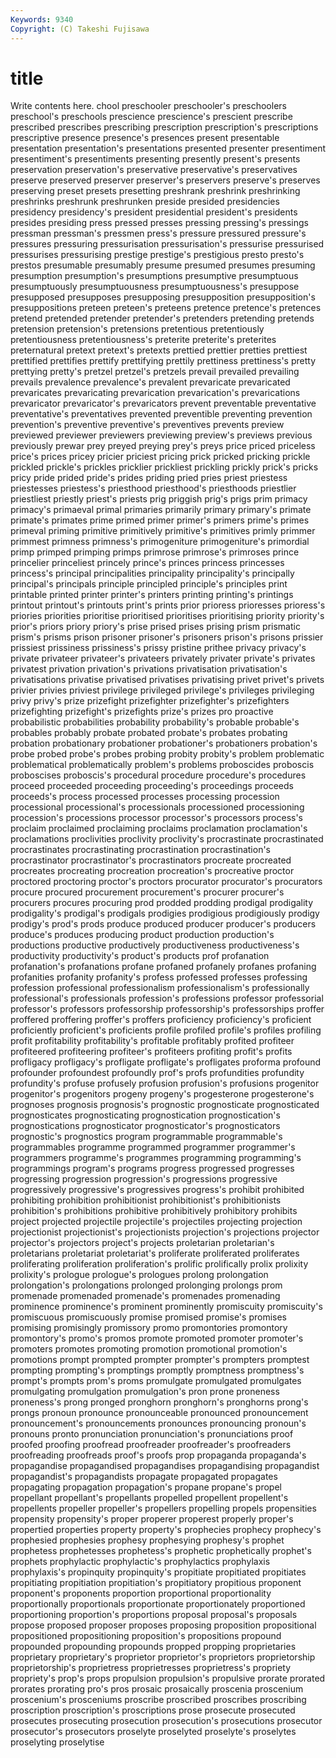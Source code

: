 ```yaml
---
Keywords: 9340 
Copyright: (C) Takeshi Fujisawa
---
```


# title

Write contents here.
chool preschooler preschooler's preschoolers preschool's preschools prescience
prescience's prescient prescribe prescribed prescribes prescribing prescription prescription's prescriptions prescriptive
presence presence's presences present presentable presentation presentation's presentations presented presenter
presentiment presentiment's presentiments presenting presently present's presents preservation preservation's preservative
preservative's preservatives preserve preserved preserver preserver's preservers preserve's preserves preserving
preset presets presetting preshrank preshrink preshrinking preshrinks preshrunk preshrunken preside
presided presidencies presidency presidency's president presidential president's presidents presides presiding
press pressed presses pressing pressing's pressings pressman pressman's pressmen press's
pressure pressured pressure's pressures pressuring pressurisation pressurisation's pressurise pressurised pressurises
pressurising prestige prestige's prestigious presto presto's prestos presumable presumably presume
presumed presumes presuming presumption presumption's presumptions presumptive presumptuous presumptuously presumptuousness
presumptuousness's presuppose presupposed presupposes presupposing presupposition presupposition's presuppositions preteen preteen's
preteens pretence pretence's pretences pretend pretended pretender pretender's pretenders pretending
pretends pretension pretension's pretensions pretentious pretentiously pretentiousness pretentiousness's preterite preterite's
preterites preternatural pretext pretext's pretexts prettied prettier pretties prettiest prettified
prettifies prettify prettifying prettily prettiness prettiness's pretty prettying pretty's pretzel
pretzel's pretzels prevail prevailed prevailing prevails prevalence prevalence's prevalent prevaricate
prevaricated prevaricates prevaricating prevarication prevarication's prevarications prevaricator prevaricator's prevaricators prevent
preventable preventative preventative's preventatives prevented preventible preventing prevention prevention's preventive
preventive's preventives prevents preview previewed previewer previewers previewing preview's previews
previous previously prewar prey preyed preying prey's preys price priced
priceless price's prices pricey pricier priciest pricing prick pricked pricking
prickle prickled prickle's prickles pricklier prickliest prickling prickly prick's pricks
pricy pride prided pride's prides priding pried pries priest priestess
priestesses priestess's priesthood priesthood's priesthoods priestlier priestliest priestly priest's priests
prig priggish prig's prigs prim primacy primacy's primaeval primal primaries
primarily primary primary's primate primate's primates prime primed primer primer's
primers prime's primes primeval priming primitive primitively primitive's primitives primly
primmer primmest primness primness's primogeniture primogeniture's primordial primp primped primping
primps primrose primrose's primroses prince princelier princeliest princely prince's princes
princess princesses princess's principal principalities principality principality's principally principal's principals
principle principled principle's principles print printable printed printer printer's printers
printing printing's printings printout printout's printouts print's prints prior prioress
prioresses prioress's priories priorities prioritise prioritised prioritises prioritising priority priority's
prior's priors priory priory's prise prised prises prising prism prismatic
prism's prisms prison prisoner prisoner's prisoners prison's prisons prissier prissiest
prissiness prissiness's prissy pristine prithee privacy privacy's private privateer privateer's
privateers privately privater private's privates privatest privation privation's privations privatisation
privatisation's privatisations privatise privatised privatises privatising privet privet's privets privier
privies priviest privilege privileged privilege's privileges privileging privy privy's prize
prizefight prizefighter prizefighter's prizefighters prizefighting prizefight's prizefights prize's prizes pro
proactive probabilistic probabilities probability probability's probable probable's probables probably probate
probated probate's probates probating probation probationary probationer probationer's probationers probation's
probe probed probe's probes probing probity probity's problem problematic problematical
problematically problem's problems proboscides proboscis proboscises proboscis's procedural procedure procedure's
procedures proceed proceeded proceeding proceeding's proceedings proceeds proceeds's process processed
processes processing procession processional processional's processionals processioned processioning procession's processions
processor processor's processors process's proclaim proclaimed proclaiming proclaims proclamation proclamation's
proclamations proclivities proclivity proclivity's procrastinate procrastinated procrastinates procrastinating procrastination procrastination's
procrastinator procrastinator's procrastinators procreate procreated procreates procreating procreation procreation's procreative
proctor proctored proctoring proctor's proctors procurator procurator's procurators procure procured
procurement procurement's procurer procurer's procurers procures procuring prod prodded prodding
prodigal prodigality prodigality's prodigal's prodigals prodigies prodigious prodigiously prodigy prodigy's
prod's prods produce produced producer producer's producers produce's produces producing
product production production's productions productive productively productiveness productiveness's productivity productivity's
product's products prof profanation profanation's profanations profane profaned profanely profanes
profaning profanities profanity profanity's profess professed professes professing profession professional
professionalism professionalism's professionally professional's professionals profession's professions professor professorial professor's
professors professorship professorship's professorships proffer proffered proffering proffer's proffers proficiency
proficiency's proficient proficiently proficient's proficients profile profiled profile's profiles profiling
profit profitability profitability's profitable profitably profited profiteer profiteered profiteering profiteer's
profiteers profiting profit's profits profligacy profligacy's profligate profligate's profligates proforma
profound profounder profoundest profoundly prof's profs profundities profundity profundity's profuse
profusely profusion profusion's profusions progenitor progenitor's progenitors progeny progeny's progesterone
progesterone's prognoses prognosis prognosis's prognostic prognosticate prognosticated prognosticates prognosticating prognostication
prognostication's prognostications prognosticator prognosticator's prognosticators prognostic's prognostics program programmable programmable's
programmables programme programmed programmer programmer's programmers programme's programmes programming programming's
programmings program's programs progress progressed progresses progressing progression progression's progressions
progressive progressively progressive's progressives progress's prohibit prohibited prohibiting prohibition prohibitionist
prohibitionist's prohibitionists prohibition's prohibitions prohibitive prohibitively prohibitory prohibits project projected
projectile projectile's projectiles projecting projection projectionist projectionist's projectionists projection's projections
projector projector's projectors project's projects proletarian proletarian's proletarians proletariat proletariat's
proliferate proliferated proliferates proliferating proliferation proliferation's prolific prolifically prolix prolixity
prolixity's prologue prologue's prologues prolong prolongation prolongation's prolongations prolonged prolonging
prolongs prom promenade promenaded promenade's promenades promenading prominence prominence's prominent
prominently promiscuity promiscuity's promiscuous promiscuously promise promised promise's promises promising
promisingly promissory promo promontories promontory promontory's promo's promos promote promoted
promoter promoter's promoters promotes promoting promotion promotional promotion's promotions prompt
prompted prompter prompter's prompters promptest prompting prompting's promptings promptly promptness
promptness's prompt's prompts prom's proms promulgate promulgated promulgates promulgating promulgation
promulgation's pron prone proneness proneness's prong pronged pronghorn pronghorn's pronghorns
prong's prongs pronoun pronounce pronounceable pronounced pronouncement pronouncement's pronouncements pronounces
pronouncing pronoun's pronouns pronto pronunciation pronunciation's pronunciations proof proofed proofing
proofread proofreader proofreader's proofreaders proofreading proofreads proof's proofs prop propaganda
propaganda's propagandise propagandised propagandises propagandising propagandist propagandist's propagandists propagate propagated
propagates propagating propagation propagation's propane propane's propel propellant propellant's propellants
propelled propellent propellent's propellents propeller propeller's propellers propelling propels propensities
propensity propensity's proper properer properest properly proper's propertied properties property
property's prophecies prophecy prophecy's prophesied prophesies prophesy prophesying prophesy's prophet
prophetess prophetesses prophetess's prophetic prophetically prophet's prophets prophylactic prophylactic's prophylactics
prophylaxis prophylaxis's propinquity propinquity's propitiate propitiated propitiates propitiating propitiation propitiation's
propitiatory propitious proponent proponent's proponents proportion proportional proportionality proportionally proportionals
proportionate proportionately proportioned proportioning proportion's proportions proposal proposal's proposals propose
proposed proposer proposes proposing proposition propositional propositioned propositioning proposition's propositions
propound propounded propounding propounds propped propping proprietaries proprietary proprietary's proprietor
proprietor's proprietors proprietorship proprietorship's proprietress proprietresses proprietress's propriety propriety's prop's
props propulsion propulsion's propulsive prorate prorated prorates prorating pro's pros
prosaic prosaically proscenia proscenium proscenium's prosceniums proscribe proscribed proscribes proscribing
proscription proscription's proscriptions prose prosecute prosecuted prosecutes prosecuting prosecution prosecution's
prosecutions prosecutor prosecutor's prosecutors proselyte proselyted proselyte's proselytes proselyting proselytise
